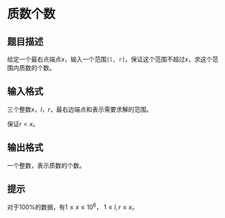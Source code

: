 # 质数个数

## 题目描述

给定一个最右点端点$x$，输入一个范围`[l, r]`，保证这个范围不超过$x$，求这个范围内质数的个数。

## 输入格式

三个整数$x$，$l$，$r$，最右边端点和表示需要求解的范围。

保证$r < x$。

## 输出格式

一个整数，表示质数的个数。

## 提示

对于$100\%$的数据，有$1 \leq x \leq 10^6$， $1 \leq l, r \leq x$。
